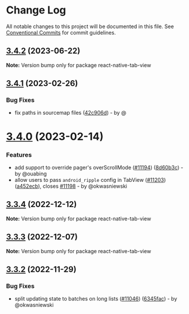 # Change Log

All notable changes to this project will be documented in this file.
See [Conventional Commits](https://conventionalcommits.org) for commit guidelines.

## [3.4.2](https://github.com/react-navigation/react-navigation/compare/react-native-tab-view@3.4.1...react-native-tab-view@3.4.2) (2023-06-22)

**Note:** Version bump only for package react-native-tab-view

## [3.4.1](https://github.com/react-navigation/react-navigation/compare/react-native-tab-view@3.4.0...react-native-tab-view@3.4.1) (2023-02-26)

### Bug Fixes

* fix paths in sourcemap files ([42c906d](https://github.com/react-navigation/react-navigation/commit/42c906d77d0235f7b3733c783308863ec686a54e)) - by @

# [3.4.0](https://github.com/react-navigation/react-navigation/compare/react-native-tab-view@3.3.4...react-native-tab-view@3.4.0) (2023-02-14)

### Features

* add support to override pager's overScrollMode ([#11194](https://github.com/react-navigation/react-navigation/issues/11194)) ([8d60b3c](https://github.com/react-navigation/react-navigation/commit/8d60b3cd9ed6f1df502982cbff8b75c633f455c7)) - by @ouabing
* allow users to pass `android_ripple` config in TabView ([#11203](https://github.com/react-navigation/react-navigation/issues/11203)) ([a452ecb](https://github.com/react-navigation/react-navigation/commit/a452ecbfa00d963ff46f231919e66b3cd87f5939)), closes [#11198](https://github.com/react-navigation/react-navigation/issues/11198) - by @okwasniewski

## [3.3.4](https://github.com/react-navigation/react-navigation/compare/react-native-tab-view@3.3.3...react-native-tab-view@3.3.4) (2022-12-12)

**Note:** Version bump only for package react-native-tab-view

## [3.3.3](https://github.com/react-navigation/react-navigation/compare/react-native-tab-view@3.3.2...react-native-tab-view@3.3.3) (2022-12-07)

**Note:** Version bump only for package react-native-tab-view

## [3.3.2](https://github.com/react-navigation/react-navigation/compare/react-native-tab-view@3.3.0...react-native-tab-view@3.3.2) (2022-11-29)

### Bug Fixes

* split updating state to batches on long lists ([#11046](https://github.com/react-navigation/react-navigation/issues/11046)) ([6345fac](https://github.com/react-navigation/react-navigation/commit/6345facf765451eea24e3ff91037424fe68bc389)) - by @okwasniewski
